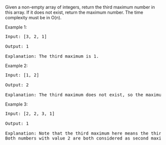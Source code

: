 Given a non-empty array of integers, return the third maximum number in this array. If it does not exist, return the maximum number. The time complexity must be in O(n).

Example 1:
<pre>
Input: [3, 2, 1]

Output: 1

Explanation: The third maximum is 1.
</pre>
Example 2:
<pre>
Input: [1, 2]

Output: 2

Explanation: The third maximum does not exist, so the maximum (2) is returned instead.
</pre>
Example 3:
<pre>
Input: [2, 2, 3, 1]

Output: 1

Explanation: Note that the third maximum here means the third maximum distinct number.
Both numbers with value 2 are both considered as second maximum.
</pre>
